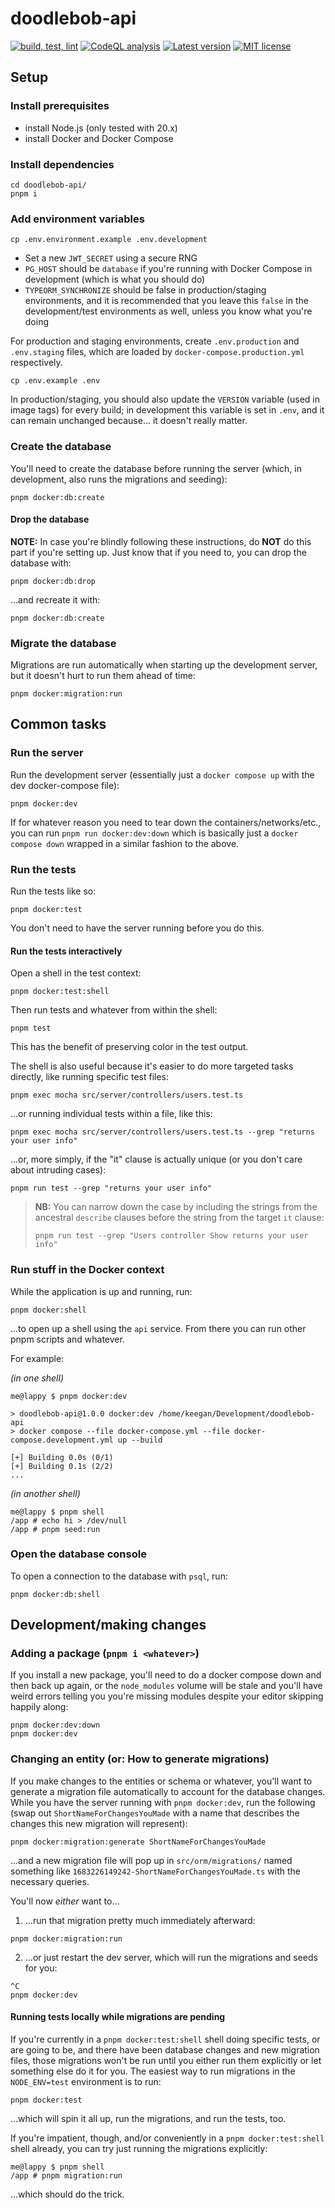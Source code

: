 # doodlebob-api

[![build, test, lint](https://github.com/kjleitz/doodlebob-api/actions/workflows/main.yml/badge.svg?branch=main)](https://github.com/kjleitz/doodlebob-api/actions/workflows/main.yml)
[![CodeQL analysis](https://github.com/kjleitz/doodlebob-api/actions/workflows/github-code-scanning/codeql/badge.svg?branch=main)](https://github.com/kjleitz/doodlebob-api/actions/workflows/github-code-scanning/codeql)
[![Latest version](https://img.shields.io/github/v/tag/kjleitz/doodlebob-api?label=latest%20version&labelColor=363d44)](https://github.com/kjleitz/doodlebob-api/tags)
[![MIT license](https://img.shields.io/github/license/kjleitz/doodlebob-api?labelColor=363d44&color=blue)](https://github.com/kjleitz/doodlebob-api/blob/main/LICENSE)

## Setup

### Install prerequisites

- install Node.js (only tested with 20.x)
- install Docker and Docker Compose

### Install dependencies

```
cd doodlebob-api/
pnpm i
```

### Add environment variables

```
cp .env.environment.example .env.development
```

- Set a new `JWT_SECRET` using a secure RNG
- `PG_HOST` should be `database` if you're running with Docker Compose in development (which is what you should do)
- `TYPEORM_SYNCHRONIZE` should be false in production/staging environments, and it is recommended that you leave this `false` in the development/test environments as well, unless you know what you're doing

For production and staging environments, create `.env.production` and `.env.staging` files, which are loaded by `docker-compose.production.yml` respectively.

```
cp .env.example .env
```

In production/staging, you should also update the `VERSION` variable (used in image tags) for every build; in development this variable is set in `.env`, and it can remain unchanged because... it doesn't really matter.

### Create the database

You'll need to create the database before running the server (which, in development, also runs the migrations and seeding):

```
pnpm docker:db:create
```

#### Drop the database

**NOTE:** In case you're blindly following these instructions, do **NOT** do this part if you're setting up. Just know that if you need to, you can drop the database with:

```
pnpm docker:db:drop
```

...and recreate it with:

```
pnpm docker:db:create
```

### Migrate the database

Migrations are run automatically when starting up the development server, but it doesn't hurt to run them ahead of time:

```
pnpm docker:migration:run
```

## Common tasks

### Run the server

Run the development server (essentially just a `docker compose up` with the dev docker-compose file):

```
pnpm docker:dev
```

If for whatever reason you need to tear down the containers/networks/etc., you can run `pnpm run docker:dev:down` which is basically just a `docker compose down` wrapped in a similar fashion to the above.

### Run the tests

Run the tests like so:

```
pnpm docker:test
```

You don't need to have the server running before you do this.

#### Run the tests interactively

Open a shell in the test context:

```
pnpm docker:test:shell
```

Then run tests and whatever from within the shell:

```
pnpm test
```

This has the benefit of preserving color in the test output.

The shell is also useful because it's easier to do more targeted tasks directly, like running specific test files:

```
pnpm exec mocha src/server/controllers/users.test.ts
```

...or running individual tests within a file, like this:


```
pnpm exec mocha src/server/controllers/users.test.ts --grep "returns your user info"
```

...or, more simply, if the "it" clause is actually unique (or you don't care about intruding cases):

```
pnpm run test --grep "returns your user info"
```

> **NB:** You can narrow down the case by including the strings from the ancestral `describe` clauses before the string from the target `it` clause:
>
> ```
> pnpm run test --grep "Users controller Show returns your user info"
> ```

### Run stuff in the Docker context

While the application is up and running, run:

```
pnpm docker:shell
```

...to open up a shell using the `api` service. From there you can run other pnpm scripts and whatever.

For example:

_(in one shell)_

```
me@lappy $ pnpm docker:dev

> doodlebob-api@1.0.0 docker:dev /home/keegan/Development/doodlebob-api
> docker compose --file docker-compose.yml --file docker-compose.development.yml up --build

[+] Building 0.0s (0/1)
[+] Building 0.1s (2/2)
...
```

_(in another shell)_

```
me@lappy $ pnpm shell
/app # echo hi > /dev/null
/app # pnpm seed:run
```

### Open the database console

To open a connection to the database with `psql`, run:

```
pnpm docker:db:shell
```

## Development/making changes

### Adding a package (`pnpm i <whatever>`)

If you install a new package, you'll need to do a docker compose down and then back up again, or the `node_modules` volume will be stale and you'll have weird errors telling you you're missing modules despite your editor skipping happily along:

```
pnpm docker:dev:down
pnpm docker:dev
```

### Changing an entity (or: How to generate migrations)

If you make changes to the entities or schema or whatever, you'll want to generate a migration file automatically to account for the database changes. While you have the server running with `pnpm docker:dev`, run the following (swap out `ShortNameForChangesYouMade` with a name that describes the changes this new migration will represent):

```
pnpm docker:migration:generate ShortNameForChangesYouMade
```

...and a new migration file will pop up in `src/orm/migrations/` named something like `1683226149242-ShortNameForChangesYouMade.ts` with the necessary queries.

You'll now _either_ want to...

1. ...run that migration pretty much immediately afterward:

```
pnpm docker:migration:run
```

2. ...or just restart the dev server, which will run the migrations and seeds for you:

```
^C
pnpm docker:dev
```

#### Running tests locally while migrations are pending

If you're currently in a `pnpm docker:test:shell` shell doing specific tests, or are going to be, and there have been database changes and new migration files, those migrations won't be run until you either run them explicitly or let something else do it for you. The easiest way to run migrations in the `NODE_ENV=test` environment is to run:

```
pnpm docker:test
```

...which will spin it all up, run the migrations, and run the tests, too.

If you're impatient, though, and/or conveniently in a `pnpm docker:test:shell` shell already, you can try just running the migrations explicitly:

```
me@lappy $ pnpm shell
/app # pnpm migration:run
```

...which should do the trick.
